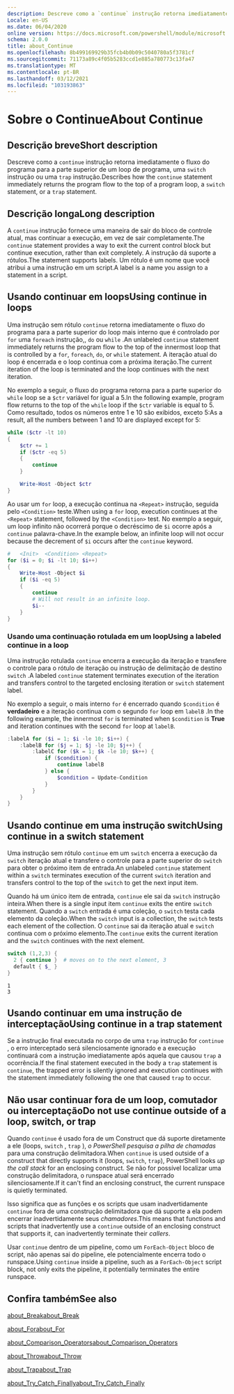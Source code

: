 ```yaml
---
description: Descreve como a `continue` instrução retorna imediatamente o fluxo do programa para a parte superior de um loop de programa, uma `switch` instrução ou uma `trap` instrução.
Locale: en-US
ms.date: 06/04/2020
online version: https://docs.microsoft.com/powershell/module/microsoft.powershell.core/about/about_continue?view=powershell-7&WT.mc_id=ps-gethelp
schema: 2.0.0
title: about_Continue
ms.openlocfilehash: 8b499169929b35fcb4b0b09c5040780a5f3781cf
ms.sourcegitcommit: 71173a89c4f05b5283ccd1e885a780773c13fa47
ms.translationtype: MT
ms.contentlocale: pt-BR
ms.lasthandoff: 03/12/2021
ms.locfileid: "103193863"
---
```

# <a name="about-continue"></a><span data-ttu-id="e123b-103">Sobre o Continue</span><span class="sxs-lookup"><span data-stu-id="e123b-103">About Continue</span></span>

## <a name="short-description"></a><span data-ttu-id="e123b-104">Descrição breve</span><span class="sxs-lookup"><span data-stu-id="e123b-104">Short description</span></span>

<span data-ttu-id="e123b-105">Descreve como a `continue` instrução retorna imediatamente o fluxo do programa para a parte superior de um loop de programa, uma `switch` instrução ou uma `trap` instrução.</span><span class="sxs-lookup"><span data-stu-id="e123b-105">Describes how the `continue` statement immediately returns the program flow to the top of a program loop, a `switch` statement, or a `trap` statement.</span></span>

## <a name="long-description"></a><span data-ttu-id="e123b-106">Descrição longa</span><span class="sxs-lookup"><span data-stu-id="e123b-106">Long description</span></span>

<span data-ttu-id="e123b-107">A `continue` instrução fornece uma maneira de sair do bloco de controle atual, mas continuar a execução, em vez de sair completamente.</span><span class="sxs-lookup"><span data-stu-id="e123b-107">The `continue` statement provides a way to exit the current control block but continue execution, rather than exit completely.</span></span> <span data-ttu-id="e123b-108">A instrução dá suporte a rótulos.</span><span class="sxs-lookup"><span data-stu-id="e123b-108">The statement supports labels.</span></span>
<span data-ttu-id="e123b-109">Um rótulo é um nome que você atribui a uma instrução em um script.</span><span class="sxs-lookup"><span data-stu-id="e123b-109">A label is a name you assign to a statement in a script.</span></span>

## <a name="using-continue-in-loops"></a><span data-ttu-id="e123b-110">Usando continuar em loops</span><span class="sxs-lookup"><span data-stu-id="e123b-110">Using continue in loops</span></span>

<span data-ttu-id="e123b-111">Uma instrução sem rótulo `continue` retorna imediatamente o fluxo do programa para a parte superior do loop mais interno que é controlado por `for` uma `foreach` instrução,, `do` ou `while` .</span><span class="sxs-lookup"><span data-stu-id="e123b-111">An unlabeled `continue` statement immediately returns the program flow to the top of the innermost loop that is controlled by a `for`, `foreach`, `do`, or `while` statement.</span></span> <span data-ttu-id="e123b-112">A iteração atual do loop é encerrada e o loop continua com a próxima iteração.</span><span class="sxs-lookup"><span data-stu-id="e123b-112">The current iteration of the loop is terminated and the loop continues with the next iteration.</span></span>

<span data-ttu-id="e123b-113">No exemplo a seguir, o fluxo do programa retorna para a parte superior do `while` loop se a `$ctr` variável for igual a 5.</span><span class="sxs-lookup"><span data-stu-id="e123b-113">In the following example, program flow returns to the top of the `while` loop if the `$ctr` variable is equal to 5.</span></span> <span data-ttu-id="e123b-114">Como resultado, todos os números entre 1 e 10 são exibidos, exceto 5:</span><span class="sxs-lookup"><span data-stu-id="e123b-114">As a result, all the numbers between 1 and 10 are displayed except for 5:</span></span>

```powershell
while ($ctr -lt 10)
{
    $ctr += 1
    if ($ctr -eq 5)
    {
        continue
    }

    Write-Host -Object $ctr
}
```

<span data-ttu-id="e123b-115">Ao usar um `for` loop, a execução continua na `<Repeat>` instrução, seguida pelo `<Condition>` teste.</span><span class="sxs-lookup"><span data-stu-id="e123b-115">When using a `for` loop, execution continues at the `<Repeat>` statement, followed by the `<Condition>` test.</span></span> <span data-ttu-id="e123b-116">No exemplo a seguir, um loop infinito não ocorrerá porque o decréscimo de `$i` ocorre após a `continue` palavra-chave.</span><span class="sxs-lookup"><span data-stu-id="e123b-116">In the example below, an infinite loop will not occur because the decrement of `$i` occurs after the `continue` keyword.</span></span>

```powershell
#   <Init>  <Condition> <Repeat>
for ($i = 0; $i -lt 10; $i++)
{
    Write-Host -Object $i
    if ($i -eq 5)
    {
        continue
        # Will not result in an infinite loop.
        $i--
    }
}
```

### <a name="using-a-labeled-continue-in-a-loop"></a><span data-ttu-id="e123b-117">Usando uma continuação rotulada em um loop</span><span class="sxs-lookup"><span data-stu-id="e123b-117">Using a labeled continue in a loop</span></span>

<span data-ttu-id="e123b-118">Uma instrução rotulada `continue` encerra a execução da iteração e transfere o controle para o rótulo de iteração ou instrução de delimitação de destino `switch` .</span><span class="sxs-lookup"><span data-stu-id="e123b-118">A labeled `continue` statement terminates execution of the iteration and transfers control to the targeted enclosing iteration or `switch` statement label.</span></span>

<span data-ttu-id="e123b-119">No exemplo a seguir, o mais interno `for` é encerrado quando `$condition` é **verdadeiro** e a iteração continua com o segundo `for` loop em `labelB` .</span><span class="sxs-lookup"><span data-stu-id="e123b-119">In the following example, the innermost `for` is terminated when `$condition` is **True** and iteration continues with the second `for` loop at `labelB`.</span></span>

```powershell
:labelA for ($i = 1; $i -le 10; $i++) {
    :labelB for ($j = 1; $j -le 10; $j++) {
        :labelC for ($k = 1; $k -le 10; $k++) {
            if ($condition) {
                continue labelB
            } else {
                $condition = Update-Condition
            }
        }
    }
}
```

## <a name="using-continue-in-a-switch-statement"></a><span data-ttu-id="e123b-120">Usando continue em uma instrução switch</span><span class="sxs-lookup"><span data-stu-id="e123b-120">Using continue in a switch statement</span></span>

<span data-ttu-id="e123b-121">Uma instrução sem rótulo `continue` em um `switch` encerra a execução da `switch` iteração atual e transfere o controle para a parte superior do `switch` para obter o próximo item de entrada.</span><span class="sxs-lookup"><span data-stu-id="e123b-121">An unlabeled `continue` statement within a `switch` terminates execution of the current `switch` iteration and transfers control to the top of the `switch` to get the next input item.</span></span>

<span data-ttu-id="e123b-122">Quando há um único item de entrada, `continue` ele sai da `switch` instrução inteira.</span><span class="sxs-lookup"><span data-stu-id="e123b-122">When there is a single input item `continue` exits the entire `switch` statement.</span></span>
<span data-ttu-id="e123b-123">Quando a `switch` entrada é uma coleção, o `switch` testa cada elemento da coleção.</span><span class="sxs-lookup"><span data-stu-id="e123b-123">When the `switch` input is a collection, the `switch` tests each element of the collection.</span></span> <span data-ttu-id="e123b-124">O `continue` sai da iteração atual e `switch` continua com o próximo elemento.</span><span class="sxs-lookup"><span data-stu-id="e123b-124">The `continue` exits the current iteration and the `switch` continues with the next element.</span></span>

```powershell
switch (1,2,3) {
  2 { continue }  # moves on to the next element, 3
  default { $_ }
}
```

```Output
1
3
```

## <a name="using-continue-in-a-trap-statement"></a><span data-ttu-id="e123b-125">Usando continuar em uma instrução de interceptação</span><span class="sxs-lookup"><span data-stu-id="e123b-125">Using continue in a trap statement</span></span>

<span data-ttu-id="e123b-126">Se a instrução final executada no corpo de uma `trap` instrução for `continue` , o erro interceptado será silenciosamente ignorado e a execução continuará com a instrução imediatamente após aquela que causou `trap` a ocorrência.</span><span class="sxs-lookup"><span data-stu-id="e123b-126">If the final statement executed in the body a `trap` statement is `continue`, the trapped error is silently ignored and execution continues with the statement immediately following the one that caused `trap` to occur.</span></span>

## <a name="do-not-use-continue-outside-of-a-loop-switch-or-trap"></a><span data-ttu-id="e123b-127">Não usar continuar fora de um loop, comutador ou interceptação</span><span class="sxs-lookup"><span data-stu-id="e123b-127">Do not use continue outside of a loop, switch, or trap</span></span>

<span data-ttu-id="e123b-128">Quando `continue` é usado fora de um Construct que dá suporte diretamente a ele (loops, `switch` , `trap` ), _o PowerShell pesquisa a pilha de chamadas_ para uma construção delimitadora.</span><span class="sxs-lookup"><span data-stu-id="e123b-128">When `continue` is used outside of a construct that directly supports it (loops, `switch`, `trap`), PowerShell looks _up the call stack_ for an enclosing construct.</span></span> <span data-ttu-id="e123b-129">Se não for possível localizar uma construção delimitadora, o runspace atual será encerrado silenciosamente.</span><span class="sxs-lookup"><span data-stu-id="e123b-129">If it can't find an enclosing construct, the current runspace is quietly terminated.</span></span>

<span data-ttu-id="e123b-130">Isso significa que as funções e os scripts que usam inadvertidamente `continue` fora de uma construção delimitadora que dá suporte a ela podem encerrar inadvertidamente seus _chamadores_.</span><span class="sxs-lookup"><span data-stu-id="e123b-130">This means that functions and scripts that inadvertently use a `continue` outside of an enclosing construct that supports it, can inadvertently terminate their _callers_.</span></span>

<span data-ttu-id="e123b-131">Usar `continue` dentro de um pipeline, como um `ForEach-Object` bloco de script, não apenas sai do pipeline, ele potencialmente encerra todo o runspace.</span><span class="sxs-lookup"><span data-stu-id="e123b-131">Using `continue` inside a pipeline, such as a `ForEach-Object` script block, not only exits the pipeline, it potentially terminates the entire runspace.</span></span>

## <a name="see-also"></a><span data-ttu-id="e123b-132">Confira também</span><span class="sxs-lookup"><span data-stu-id="e123b-132">See also</span></span>

[<span data-ttu-id="e123b-133">about_Break</span><span class="sxs-lookup"><span data-stu-id="e123b-133">about_Break</span></span>](about_Break.md)

[<span data-ttu-id="e123b-134">about_For</span><span class="sxs-lookup"><span data-stu-id="e123b-134">about_For</span></span>](about_For.md)

[<span data-ttu-id="e123b-135">about_Comparison_Operators</span><span class="sxs-lookup"><span data-stu-id="e123b-135">about_Comparison_Operators</span></span>](about_Comparison_Operators.md)

[<span data-ttu-id="e123b-136">about_Throw</span><span class="sxs-lookup"><span data-stu-id="e123b-136">about_Throw</span></span>](about_Throw.md)

[<span data-ttu-id="e123b-137">about_Trap</span><span class="sxs-lookup"><span data-stu-id="e123b-137">about_Trap</span></span>](about_Trap.md)

[<span data-ttu-id="e123b-138">about_Try_Catch_Finally</span><span class="sxs-lookup"><span data-stu-id="e123b-138">about_Try_Catch_Finally</span></span>](about_Try_Catch_Finally.md)
